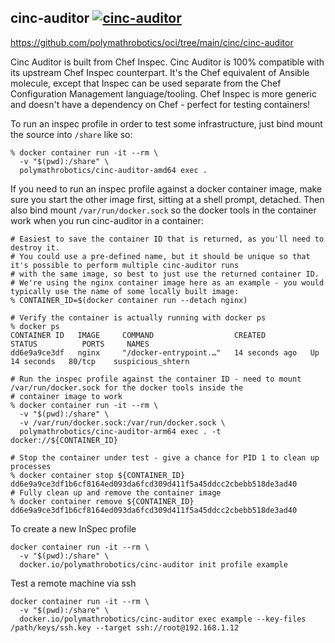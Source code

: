 ## cinc-auditor [![cinc-auditor](https://github.com/polymathrobotics/oci/actions/workflows/cinc-auditor-push.yml/badge.svg)](https://github.com/polymathrobotics/oci/actions/workflows/cinc-auditor-push.yml)

https://github.com/polymathrobotics/oci/tree/main/cinc/cinc-auditor

Cinc Auditor is built from Chef Inspec. Cinc Auditor is 100% compatible with its upstream Chef Inspec counterpart. It's the Chef equivalent of Ansible molecule, except that Inspec can be used separate from the Chef Configuration Management language/tooling. Chef Inspec is more generic and doesn't have a dependency on Chef - perfect for testing containers!

To run an inspec profile in order to test some infrastructure, just bind mount the source into `/share` like so:

```
% docker container run -it --rm \
  -v "$(pwd):/share" \
  polymathrobotics/cinc-auditor-amd64 exec .
```

If you need to run an inspec profile against a docker container image, make sure you start the other image first, sitting at a shell prompt, detached. Then also bind mount `/var/run/docker.sock` so the docker tools in the container work when you run cinc-auditor in a container:
```
# Easiest to save the container ID that is returned, as you'll need to destroy it.
# You could use a pre-defined name, but it should be unique so that it's possible to perform multiple cinc-auditor runs
# with the same image, so best to just use the returned container ID.
# We're using the nginx container image here as an example - you would typically use the name of some locally built image:
% CONTAINER_ID=$(docker container run --detach nginx)

# Verify the container is actually running with docker ps
% docker ps
CONTAINER ID   IMAGE     COMMAND                  CREATED          STATUS          PORTS     NAMES
dd6e9a9ce3df   nginx     "/docker-entrypoint.…"   14 seconds ago   Up 14 seconds   80/tcp    suspicious_shtern

# Run the inspec profile against the container ID - need to mount /var/run/docker.sock for the docker tools inside the
# container image to work
% docker container run -it --rm \
  -v "$(pwd):/share" \
  -v /var/run/docker.sock:/var/run/docker.sock \
  polymathrobotics/cinc-auditor-arm64 exec . -t docker://${CONTAINER_ID}
  
# Stop the container under test - give a chance for PID 1 to clean up processes
% docker container stop ${CONTAINER_ID}
dd6e9a9ce3df1b6cf8164ed093da6fcd309d411f5a45ddcc2cbebb518de3ad40
# Fully clean up and remove the container image
% docker container remove ${CONTAINER_ID}
dd6e9a9ce3df1b6cf8164ed093da6fcd309d411f5a45ddcc2cbebb518de3ad40
```

To create a new InSpec profile
```
docker container run -it --rm \
  -v "$(pwd):/share" \
  docker.io/polymathrobotics/cinc-auditor init profile example
```

Test a remote machine via ssh
```
docker container run -it --rm \
  -v "$(pwd):/share" \
  docker.io/polymathrobotics/cinc-auditor exec example --key-files /path/keys/ssh.key --target ssh://root@192.168.1.12
```

